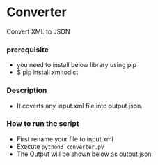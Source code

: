 # Converter

Convert XML to JSON

### prerequisite
- you need to install below library using pip
- $ pip install xmltodict
 
### Description
- It coverts any input.xml file into output.json.

### How to run the script

- First rename your file to input.xml 
- Execute `python3 converter.py`
- The Output will be shown below as output.json

